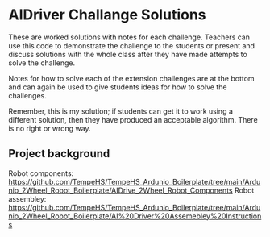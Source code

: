 # AIDriver Challange Solutions
These are worked solutions with notes for each challenge. Teachers can use this code to demonstrate the challenge to the students or present and discuss solutions with the whole class after they have made attempts to solve the challenge.

Notes for how to solve each of the extension challenges are at the bottom and can again be used to give students ideas for how to solve the challenges.

Remember, this is my solution; if students can get it to work using a different solution, then they have produced an acceptable algorithm. There is no right or wrong way.

## Project background
Robot components: https://github.com/TempeHS/TempeHS_Ardunio_Boilerplate/tree/main/Ardunio_2Wheel_Robot_Boilerplate/AIDrive_2Wheel_Robot_Components
Robot assembley: https://github.com/TempeHS/TempeHS_Ardunio_Boilerplate/tree/main/Ardunio_2Wheel_Robot_Boilerplate/AI%20Driver%20Assemebley%20Instructions

